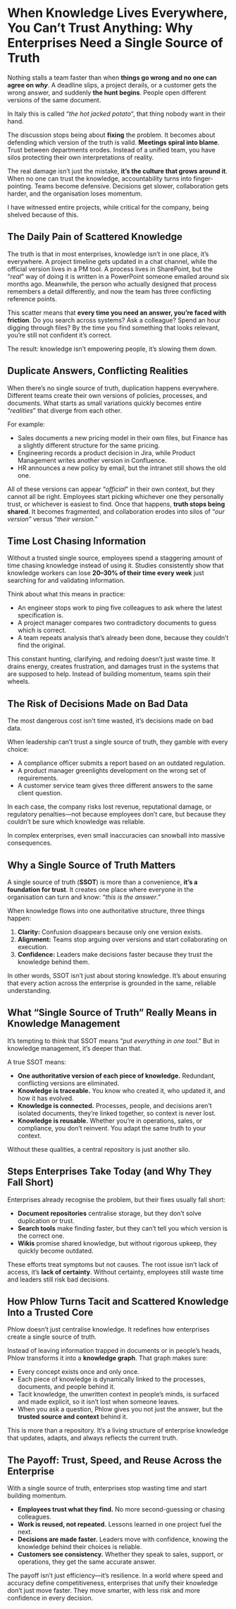 # When Knowledge Lives Everywhere, You Can’t Trust Anything: Why Enterprises Need a Single Source of Truth

Nothing stalls a team faster than when **things go wrong and no one can agree on _why_**. A deadline slips, a project derails, or a customer gets the wrong answer, and suddenly **the hunt begins**. People open different versions of the same document.

In Italy this is called “_the hot jacked potato_“, that thing nobody want in their hand.

The discussion stops being about **fixing** the problem. It becomes about defending which version of the truth is valid. **Meetings spiral into blame**. Trust between departments erodes. Instead of a unified team, you have silos protecting their own interpretations of reality.

The real damage isn’t just the mistake, **it’s the culture that grows around it**. When no one can trust the knowledge, accountability turns into finger-pointing. Teams become defensive. Decisions get slower, collaboration gets harder, and the organisation loses momentum.

I have witnessed entire projects, while critical for the company, being shelved because of this.

## **The Daily Pain of Scattered Knowledge**

The truth is that in most enterprises, knowledge isn’t in one place, it’s everywhere. A project timeline gets updated in a chat channel, while the official version lives in a PM tool. A process lives in SharePoint, but the “_real_” way of doing it is written in a PowerPoint someone emailed around six months ago. Meanwhile, the person who actually designed that process remembers a detail differently, and now the team has three conflicting reference points.

This scatter means that **every time you need an answer, you’re faced with friction**. Do you search across systems? Ask a colleague? Spend an hour digging through files? By the time you find something that looks relevant, you’re still not confident it’s correct.

The result: knowledge isn’t empowering people, it’s slowing them down.

## **Duplicate Answers, Conflicting Realities**

When there’s no single source of truth, duplication happens everywhere. Different teams create their own versions of policies, processes, and documents. What starts as small variations quickly becomes entire “_realities_” that diverge from each other.

For example:

- Sales documents a new pricing model in their own files, but Finance has a slightly different structure for the same pricing.
- Engineering records a product decision in Jira, while Product Management writes another version in Confluence.
- HR announces a new policy by email, but the intranet still shows the old one.

All of these versions can appear “_official_” in their own context, but they cannot all be right. Employees start picking whichever one they personally trust, or whichever is easiest to find. Once that happens, **truth stops being shared**. It becomes fragmented, and collaboration erodes into silos of “_our version_” versus “_their version._”

## **Time Lost Chasing Information**

Without a trusted single source, employees spend a staggering amount of time chasing knowledge instead of using it. Studies consistently show that knowledge workers can lose **20–30% of their time every week** just searching for and validating information.

Think about what this means in practice:

- An engineer stops work to ping five colleagues to ask where the latest specification is.
- A project manager compares two contradictory documents to guess which is correct.
- A team repeats analysis that’s already been done, because they couldn’t find the original.

This constant hunting, clarifying, and redoing doesn’t just waste time. It drains energy, creates frustration, and damages trust in the systems that are supposed to help. Instead of building momentum, teams spin their wheels.

## **The Risk of Decisions Made on Bad Data**

The most dangerous cost isn’t time wasted, it’s decisions made on bad data.

When leadership can’t trust a single source of truth, they gamble with every choice:

- A compliance officer submits a report based on an outdated regulation.
- A product manager greenlights development on the wrong set of requirements.
- A customer service team gives three different answers to the same client question.

In each case, the company risks lost revenue, reputational damage, or regulatory penalties—not because employees don’t care, but because they couldn’t be sure which knowledge was reliable.

In complex enterprises, even small inaccuracies can snowball into massive consequences.

## **Why a Single Source of Truth Matters**

A single source of truth (**SSOT**) is more than a convenience, **it’s a foundation for trust**. It creates one place where everyone in the organisation can turn and know: “_this is the answer_.”

When knowledge flows into one authoritative structure, three things happen:

1.  **Clarity:** Confusion disappears because only one version exists.
2.  **Alignment:** Teams stop arguing over versions and start collaborating on execution.
3.  **Confidence:** Leaders make decisions faster because they trust the knowledge behind them.

In other words, SSOT isn’t just about storing knowledge. It’s about ensuring that every action across the enterprise is grounded in the same, reliable understanding.

## **What “Single Source of Truth” Really Means in Knowledge Management**

It’s tempting to think that SSOT means “_put everything in one tool_.” But in knowledge management, it’s deeper than that.

A true SSOT means:

- **One authoritative version of each piece of knowledge.** Redundant, conflicting versions are eliminated.
- **Knowledge is traceable.** You know who created it, who updated it, and how it has evolved.
- **Knowledge is connected.** Processes, people, and decisions aren’t isolated documents, they’re linked together, so context is never lost.
- **Knowledge is reusable.** Whether you’re in operations, sales, or compliance, you don’t reinvent. You adapt the same truth to your context.

Without these qualities, a central repository is just another silo.

## **Steps Enterprises Take Today (and Why They Fall Short)**

Enterprises already recognise the problem, but their fixes usually fall short:

- **Document repositories** centralise storage, but they don’t solve duplication or trust.
- **Search tools** make finding faster, but they can’t tell you which version is the correct one.
- **Wikis** promise shared knowledge, but without rigorous upkeep, they quickly become outdated.

These efforts treat symptoms but not causes. The root issue isn’t lack of access, it’s **lack of certainty**. Without certainty, employees still waste time and leaders still risk bad decisions.

## **How Phlow Turns Tacit and Scattered Knowledge Into a Trusted Core**

Phlow doesn’t just centralise knowledge. It redefines how enterprises create a single source of truth.

Instead of leaving information trapped in documents or in people’s heads, Phlow transforms it into a **knowledge graph**. That graph makes sure:

- Every concept exists once and only once.
- Each piece of knowledge is dynamically linked to the processes, documents, and people behind it.
- Tacit knowledge, the unwritten context in people’s minds, is surfaced and made explicit, so it isn’t lost when someone leaves.
- When you ask a question, Phlow gives you not just the answer, but the **trusted source and context** behind it.

This is more than a repository. It’s a living structure of enterprise knowledge that updates, adapts, and always reflects the current truth.

## **The Payoff: Trust, Speed, and Reuse Across the Enterprise**

With a single source of truth, enterprises stop wasting time and start building momentum.

- **Employees trust what they find.** No more second-guessing or chasing colleagues.
- **Work is reused, not repeated.** Lessons learned in one project fuel the next.
- **Decisions are made faster.** Leaders move with confidence, knowing the knowledge behind their choices is reliable.
- **Customers see consistency.** Whether they speak to sales, support, or operations, they get the same accurate answer.

The payoff isn’t just efficiency—it’s resilience. In a world where speed and accuracy define competitiveness, enterprises that unify their knowledge don’t just move faster. They move smarter, with less risk and more confidence in every decision.
